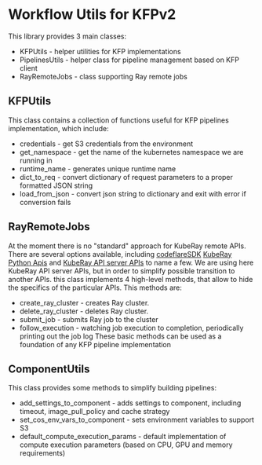 # Workflow Utils for KFPv2

This library provides 3 main classes:
* KFPUtils - helper utilities for KFP implementations
* PipelinesUtils - helper class for pipeline management based on KFP client
* RayRemoteJobs - class supporting Ray remote jobs

## KFPUtils

This class contains a collection of functions useful for KFP pipelines implementation, which include: 
* credentials - get S3 credentials from the environment
* get_namespace - get the name of the kubernetes namespace we are running in
* runtime_name - generates unique runtime name
* dict_to_req - convert dictionary of request parameters to a proper formatted JSON string
* load_from_json - convert json string to dictionary and exit with error if conversion fails

## RayRemoteJobs

At the moment there is no "standard" approach for KubeRay remote APIs. There are several options available, 
including [codeflareSDK](https://github.com/project-codeflare/codeflare-sdk/tree/1fe04c3022d98bc286454dea2cd1e31709961bd2/src/codeflare_sdk)
[KubeRay Python Apis](https://github.com/ray-project/kuberay/tree/master/clients/python-client) and 
[KubeRay API server APIs](https://github.com/ray-project/kuberay/tree/master/clients/python-apiserver-client) to name a few.
We are using here KubeRay API server APIs, but in order to simplify possible transition to another APIs. this class 
implements 4 high-level methods, that allow to hide the specifics of the particular APIs. This methods are:
* create_ray_cluster - creates Ray cluster.
* delete_ray_cluster - deletes Ray cluster.
* submit_job - submits Ray job to the cluster
* follow_execution - watching job execution to completion, periodically printing out the job log
These basic methods can be used as a foundation of any KFP pipeline implementation

## ComponentUtils

This class provides some methods to simplify building pipelines:
* add_settings_to_component - adds settings to component, including timeout, image_pull_policy and cache strategy
* set_cos_env_vars_to_component - sets environment variables to support S3
* default_compute_execution_params - default implementation of compute execution parameters (based on CPU, GPU and memory requirements)